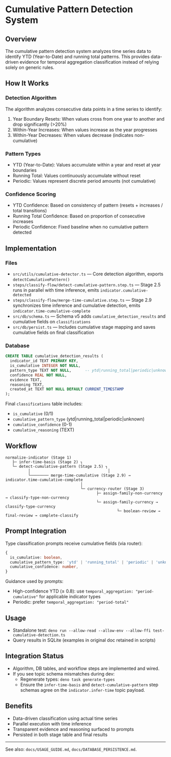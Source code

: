 # Cumulative Pattern Detection System

## Overview

The cumulative pattern detection system analyzes time series data to identify YTD (Year-to-Date) and running total patterns. This provides data-driven evidence for temporal aggregation classification instead of relying solely on generic rules.

## How It Works

### Detection Algorithm

The algorithm analyzes consecutive data points in a time series to identify:

1. Year Boundary Resets: When values cross from one year to another and drop significantly (>20%)
2. Within-Year Increases: When values increase as the year progresses
3. Within-Year Decreases: When values decrease (indicates non-cumulative)

### Pattern Types

- YTD (Year-to-Date): Values accumulate within a year and reset at year boundaries
- Running Total: Values continuously accumulate without reset
- Periodic: Values represent discrete period amounts (not cumulative)

### Confidence Scoring

- YTD Confidence: Based on consistency of pattern (resets + increases / total transitions)
- Running Total Confidence: Based on proportion of consecutive increases
- Periodic Confidence: Fixed baseline when no cumulative pattern detected

## Implementation

### Files

- `src/utils/cumulative-detector.ts` — Core detection algorithm, exports `detectCumulativePattern()`
- `steps/classify-flow/detect-cumulative-pattern.step.ts` — Stage 2.5 runs in parallel with time inference, emits `indicator.cumulative-detected`
- `steps/classify-flow/merge-time-cumulative.step.ts` — Stage 2.9 synchronizes time inference and cumulative detection, emits `indicator.time-cumulative-complete`
- `src/db/schema.ts` — Schema v5 adds `cumulative_detection_results` and cumulative fields on `classifications`
- `src/db/persist.ts` — Includes cumulative stage mapping and saves cumulative fields on final classification

### Database

```sql
CREATE TABLE cumulative_detection_results (
  indicator_id TEXT PRIMARY KEY,
  is_cumulative INTEGER NOT NULL,
  pattern_type TEXT NOT NULL,      -- ytd|running_total|periodic|unknown
  confidence REAL NOT NULL,
  evidence TEXT,
  reasoning TEXT,
  created_at TEXT NOT NULL DEFAULT CURRENT_TIMESTAMP
);
```

Final `classifications` table includes:
- `is_cumulative` (0/1)
- `cumulative_pattern_type` (ytd|running_total|periodic|unknown)
- `cumulative_confidence` (0-1)
- `cumulative_reasoning` (TEXT)

## Workflow

```
normalize-indicator (Stage 1)
   ├─ infer-time-basis (Stage 2) ┐
   └─ detect-cumulative-pattern (Stage 2.5) ┐
          │                                  │
          └──────── merge-time-cumulative (Stage 2.9) → indicator.time-cumulative-complete
                                 │
                                 └─ currency-router (Stage 3)
                                        ├─ assign-family-non-currency → classify-type-non-currency
                                        └─ assign-family-currency → classify-type-currency
                                                 └─ boolean-review → final-review → complete-classify
```

## Prompt Integration

Type classification prompts receive cumulative fields (via router):

```ts
{
  is_cumulative: boolean,
  cumulative_pattern_type: 'ytd' | 'running_total' | 'periodic' | 'unknown',
  cumulative_confidence: number,
}
```

Guidance used by prompts:
- High-confidence YTD (≥ 0.8): use `temporal_aggregation: "period-cumulative"` for applicable indicator types
- Periodic: prefer `temporal_aggregation: "period-total"`

## Usage

- Standalone test: `deno run --allow-read --allow-env --allow-ffi test-cumulative-detection.ts`
- Query results in SQLite (examples in original doc retained in scripts)

## Integration Status

- Algorithm, DB tables, and workflow steps are implemented and wired.
- If you see topic schema mismatches during dev:
  - Regenerate types: `deno task generate-types`
  - Ensure the `infer-time-basis` and `detect-cumulative-pattern` step schemas agree on the `indicator.infer-time` topic payload.

## Benefits

- Data-driven classification using actual time series
- Parallel execution with time inference
- Transparent evidence and reasoning surfaced to prompts
- Persisted in both stage table and final results

---

See also: `docs/USAGE_GUIDE.md`, `docs/DATABASE_PERSISTENCE.md`.


